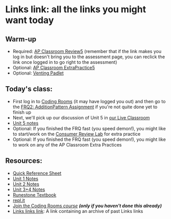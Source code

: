 # Links link: all the links you might want today
## Warm-up
* Required: [AP Classroom Review5](https://apclassroom.collegeboard.org/8/assessments/assignments/33174620) (remember that if the link makes you log in but doesn't bring you to the assessment page, you can reclick the link once logged in to go right to the assessment)
* Optional: [AP Classroom ExtraPractice5](https://apclassroom.collegeboard.org/8/assessments/assignments/33152297)
* Optional: [Venting Padlet](https://viewpointschool2.padlet.org/nolandonoghue2/cjt42uuauv8r9ym7)

## Today's class:
* First log in to [Coding Rooms](http://app.codingrooms.com/) (it may have logged you out) and then go to the [FRQ2: AdditionPattern Assignment](https://app.codingrooms.com/management/assignments/21306/overview) if you're not quite done yet to finish up
* Next, we'll pick up our discussion of Unit 5 in [our Live Classroom](https://app.codingrooms.com/c-join/c/pscWcqQ5P0VB)
* [Unit 5 notes](https://gist.github.com/mrDonoghue/7312efdb78dca463096ddffcb9f66c0b)
* Optional: If you finished the FRQ fast (you speed demon!), you might like to start/work on the [Consumer Review Lab](https://docs.google.com/document/d/1X6shJi7wEbqds0yIW1eGiPX2462cWNV0OAJRQ0pkK4E/edit?usp=sharing) for extra practice
* Optional: If you finished the FRQ fast (you speed demon!), you might like to work on any of the AP Classroom Extra Practices

## Resources:
* [Quick Reference Sheet]( https://apcentral.collegeboard.org/pdf/ap-computer-science-a-java-quick-reference.pdf?course=ap-computer-science-a )
* [Unit 1 Notes](https://gist.github.com/mrDonoghue/6f097b0a542598d27c27f7adec5c568c)
* [Unit 2 Notes](https://gist.github.com/mrDonoghue/c66799d9887dddb1d86710d9bade8a14)
* [Unit 3+4 Notes](https://gist.github.com/mrDonoghue/584d61a03c362bd0efad5aaf09d12e5a)
* [Runestone Textbook](https://csawesome.runestone.academy/runestone/books/published/csawesome/index.html)
* [repl.it](https://repl.it/~)
* [Join the Coding Rooms *course*](https://app.codingrooms.com/management/courses/join-by-code/UP8Wz3o1) ***(only if you haven't done this already)***
* [Links links link](https://gist.github.com/mrDonoghue/85c00adcd07a5fa9696e10fdda430578): A link containing an archive of past Links links
